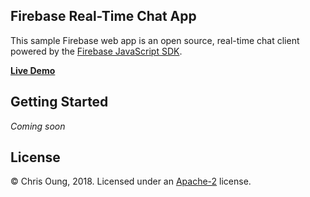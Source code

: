 Firebase Real-Time Chat App
---------------------------
This sample Firebase web app is an open source, real-time chat client powered by the [Firebase JavaScript SDK](https://firebase.google.com/docs/web/setup).

**[Live Demo](https://firebase23.firebaseapp.com)**

Getting Started
---------------
*Coming soon*

License 
-------
© Chris Oung, 2018. Licensed under an [Apache-2](https://github.com/chrisoung/firebase-web/blob/master/LICENSE) license.

